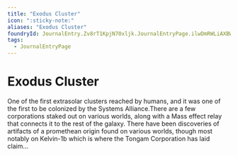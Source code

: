 ```yaml
---
title: "Exodus Cluster"
icon: ":sticky-note:"
aliases: "Exodus Cluster"
foundryId: JournalEntry.Zv8rT1KpjN70xljk.JournalEntryPage.ilwDmRWLiAXBWpyl
tags:
  - JournalEntryPage
---
```


# Exodus Cluster
One of the first extrasolar clusters reached by humans, and it was one of the first to be colonized by the Systems Alliance.There are a few corporations staked out on various worlds, along with a Mass effect relay that connects it to the rest of the galaxy. There have been discoveries of artifacts of a promethean origin found on various worlds, though most notably on Kelvin-1b which is where the Tongam Corporation has laid claim…